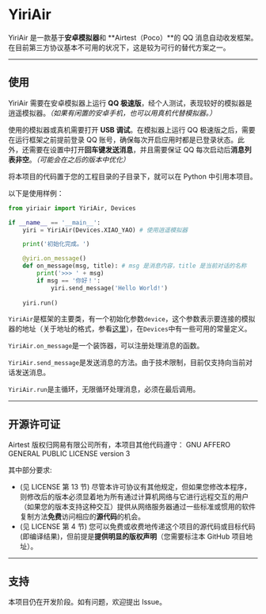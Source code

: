 # YiriAir
YiriAir 是一款基于**安卓模拟器**和 **Airtest（Poco）**的 QQ 消息自动收发框架。
在目前第三方协议基本不可用的状况下，这是较为可行的替代方案之一。

---
## 使用
YiriAir 需要在安卓模拟器上运行 **QQ 极速版**，经个人测试，表现较好的模拟器是逍遥模拟器。*（如果有闲置的安卓手机，也可以用真机代替模拟器。）*

使用的模拟器或真机需要打开 **USB 调试**。在模拟器上运行 QQ 极速版之后，需要在运行框架之前提前登录 QQ 账号，确保每次开启应用时都是已登录状态。此外，还需要在设置中打开**回车键发送消息**，并且需要保证 QQ 每次启动后**消息列表非空**。*（可能会在之后的版本中优化）*

将本项目的代码置于您的工程目录的子目录下，就可以在 Python 中引用本项目。

以下是使用样例：
```Python
from yiriair import YiriAir, Devices

if __name__ == '__main__':
    yiri = YiriAir(Devices.XIAO_YAO) # 使用逍遥模拟器

    print('初始化完成。')

    @yiri.on_message()
    def on_message(msg, title): # msg 是消息内容，title 是当前对话的名称
        print('>>> ' + msg)
        if msg == '你好！':
            yiri.send_message('Hello World!')
            
    yiri.run()
```

`YiriAir`是框架的主要类，有一个初始化参数`device`，这个参数表示要连接的模拟器的地址（关于地址的格式，参看[这里](https://juejin.im/post/6844904118809526279)），在`Devices`中有一些可用的常量定义。

`YiriAir.on_message`是一个装饰器，可以注册处理消息的函数。

`YiriAir.send_message`是发送消息的方法。由于技术限制，目前仅支持向当前对话发送消息。

`YiriAir.run`是主循环，无限循环处理消息，必须在最后调用。

---
## 开源许可证
Airtest 版权归网易有限公司所有，本项目其他代码遵守：
GNU AFFERO GENERAL PUBLIC LICENSE version 3

其中部分要求:

- (见 LICENSE 第 13 节) 尽管本许可协议有其他规定，但如果您修改本程序，则修改后的版本必须显着地为所有通过计算机网络与它进行远程交互的用户（如果您的版本支持这种交互）提供从网络服务器通过一些标准或惯用的软件复制方法**免费**访问相应的**源代码**的机会。
- (见 LICENSE 第 4 节) 您可以免费或收费地传递这个项目的源代码或目标代码(即编译结果)，但前提是**提供明显的版权声明**（您需要标注本 GitHub 项目地址）。

---
## 支持
本项目仍在开发阶段。如有问题，欢迎提出 Issue。
